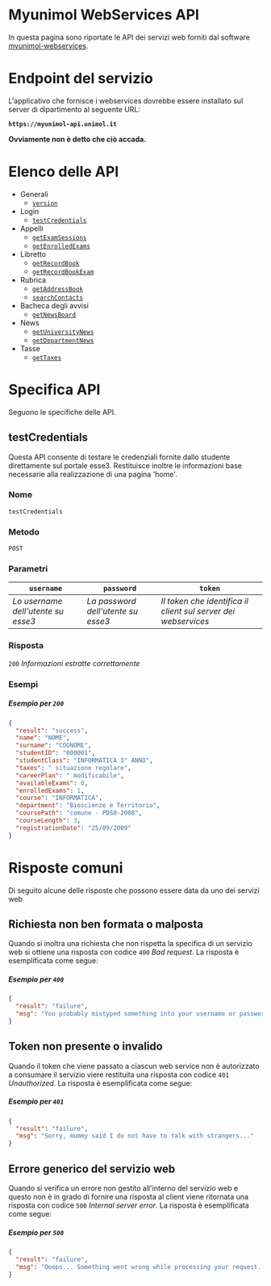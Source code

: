 Myunimol WebServices API
==========

In questa pagina sono riportate le API dei servizi web forniti dal software [myunimol-webservices](https://github.com/cbranca/myunimol-webservices).

# Endpoint del servizio

L'applicativo che fornisce i webservices dovrebbe essere installato sul server di dipartimento al seguente URL:

**`https://myunimol-api.unimol.it`**

**Ovviamente non è detto che ciò accada.**

# Elenco delle API

* Generali
  * [`version`](#version)
* Login
  * [`testCredentials`](#testcredentials)
* Appelli
  * [`getExamSessions`](#getexamsessions)
  * [`getEnrolledExams`](#getenrolledexams)
* Libretto
  * [`getRecordBook`](#getrecordbook)
  * [`getRecordBookExam`](#getrecordbookexam)
* Rubrica
  * [`getAddressBook`](#getaddressbook)
  * [`searchContacts`](#searchcontacts)
* Bacheca degli avvisi
  * [`getNewsBoard`](#getnewsboard)
* News
  * [`getUniversityNews`](#getuniversitynews)
  * [`getDepartmentNews`](#getdepartmentnews)
* Tasse
  * [`getTaxes`](#gettaxes)

# Specifica API

Seguono le specifiche delle API.

## testCredentials
Questa API consente di testare le credenziali fornite dallo studente direttamente sul portale esse3. Restituisce inoltre le informazioni base necessarie alla realizzazione di una pagina 'home'.
### Nome
`testCredentials`
### Metodo
`POST`

### Parametri

`username`|`password`|`token`
----------|----------|------
*Lo username dell'utente su esse3*|*La password dell'utente su esse3*|*Il token che identifica il client sul server dei webservices*

### Risposta

`200`
*Informazioni estratte correttamente*

### Esempi
##### Esempio per `200`
```json
{
  "result": "success",
  "name": "NOME",
  "surname": "COGNOME",
  "studentID": "000001",
  "studentClass": "INFORMATICA 3° ANNO",
  "taxes": " situazione regolare",
  "careerPlan": " modificabile",
  "availableExams": 0,
  "enrolledExams": 1,
  "course": "INFORMATICA",
  "department": "Bioscienze e Territorio",
  "coursePath": "comune - PDS0-2008",
  "courseLength": 3,
  "registrationDate": "25/09/2009"
}
```


# Risposte comuni
Di seguito alcune delle risposte che possono essere data da uno dei servizi web
## Richiesta non ben formata o malposta
Quando si inoltra una richiesta che non rispetta la specifica di un servizio web si ottiene una risposta con codice `400` *Bad request*. La risposta è esemplificata come segue:
##### Esempio per `400`
```json
{
  "result": "failure",
  "msg": "You probably mistyped something into your username or password: check them twice next time."
}
```
## Token non presente o invalido
Quando il token che viene passato a ciascun web service non è autorizzato a consumare il servizio viere restituita una risposta con codice `401` *Unauthorized*. La risposta è esemplificata come segue:
##### Esempio per `401`
```json
{
  "result": "failure",
  "msg": "Sorry, mummy said I do not have to talk with strangers..."
}
```
## Errore generico del servizio web
Quando si verifica un errore non gestito all'interno del servizio web e questo non è in grado di fornire una risposta al client viene ritornata una risposta con codice `500` *Internal server error*. La risposta è esemplificata come segue:
##### Esempio per `500`
```json
{
  "result": "failure",
  "msg": "Ooops... Something went wrong while processing your request. Don't blame on us for that!"
}
```
